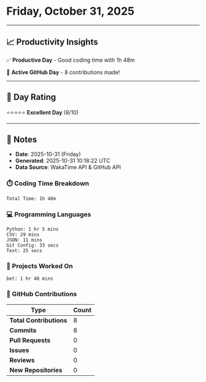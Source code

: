 # Friday, October 31, 2025

---

## 📈 Productivity Insights

✅ **Productive Day** - Good coding time with 1h 48m

🚀 **Active GitHub Day** - 8 contributions made!

---

## 🎯 Day Rating

⭐⭐⭐⭐⭐ **Excellent Day** (8/10)

---

## 📝 Notes

- **Date**: 2025-10-31 (Friday)
- **Generated**: 2025-10-31 10:18:22 UTC
- **Data Source**: WakaTime API & GitHub API


### ⏱️ Coding Time Breakdown

```
Total Time: 1h 48m
```

### 💻 Programming Languages

```
Python: 1 hr 5 mins
CSV: 29 mins
JSON: 11 mins
Git Config: 33 secs
Text: 25 secs
```

### 📂 Projects Worked On

```
bet: 1 hr 48 mins

```


### 🐙 GitHub Contributions

| Type | Count |
|------|-------|
| **Total Contributions** | 8 |
| **Commits** | 8 |
| **Pull Requests** | 0 |
| **Issues** | 0 |
| **Reviews** | 0 |
| **New Repositories** | 0 |

